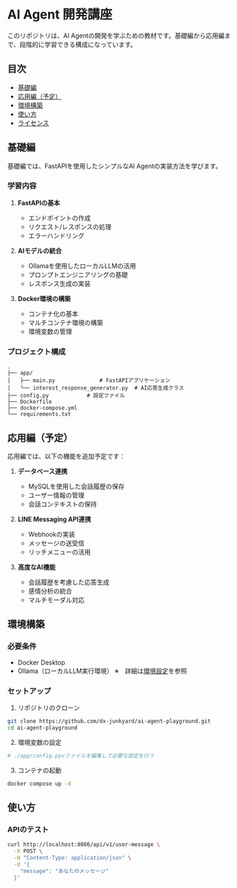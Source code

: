 # AI Agent 開発講座

このリポジトリは、AI Agentの開発を学ぶための教材です。基礎編から応用編まで、段階的に学習できる構成になっています。

## 目次

- [基礎編](#基礎編)
- [応用編（予定）](#応用編予定)
- [環境構築](#環境構築)
- [使い方](#使い方)
- [ライセンス](#ライセンス)

## 基礎編

基礎編では、FastAPIを使用したシンプルなAI Agentの実装方法を学びます。

### 学習内容

1. **FastAPIの基本**
   - エンドポイントの作成
   - リクエスト/レスポンスの処理
   - エラーハンドリング

2. **AIモデルの統合**
   - Ollamaを使用したローカルLLMの活用
   - プロンプトエンジニアリングの基礎
   - レスポンス生成の実装

3. **Docker環境の構築**
   - コンテナ化の基本
   - マルチコンテナ環境の構築
   - 環境変数の管理

### プロジェクト構成

```
.
├── app/
│   ├── main.py              # FastAPIアプリケーション
│   └── interest_response_generator.py  # AI応答生成クラス
├── config.py            # 設定ファイル
├── Dockerfile
├── docker-compose.yml
└── requirements.txt
```

## 応用編（予定）

応用編では、以下の機能を追加予定です：

1. **データベース連携**
   - MySQLを使用した会話履歴の保存
   - ユーザー情報の管理
   - 会話コンテキストの保持

2. **LINE Messaging API連携**
   - Webhookの実装
   - メッセージの送受信
   - リッチメニューの活用

3. **高度なAI機能**
   - 会話履歴を考慮した応答生成
   - 感情分析の統合
   - マルチモーダル対応

## 環境構築

### 必要条件
- Docker Desktop
- Ollama（ローカルLLM実行環境）
※　詳細は[環境設定](https://github.com/dx-junkyard/ai-agent-playground/wiki/%E7%92%B0%E5%A2%83%E8%A8%AD%E5%AE%9A)を参照

### セットアップ

1. リポジトリのクローン
```bash
git clone https://github.com/dx-junkyard/ai-agent-playground.git
cd ai-agent-playground
```

2. 環境変数の設定
```bash
# ./app/config.pyvファイルを編集して必要な設定を行う
```

3. コンテナの起動
```bash
docker compose up -d
```

## 使い方

### APIのテスト

```bash
curl http://localhost:8086/api/v1/user-message \
  -X POST \
  -H "Content-Type: application/json" \
  -d '{
    "message": "あなたのメッセージ"
  }'
```
